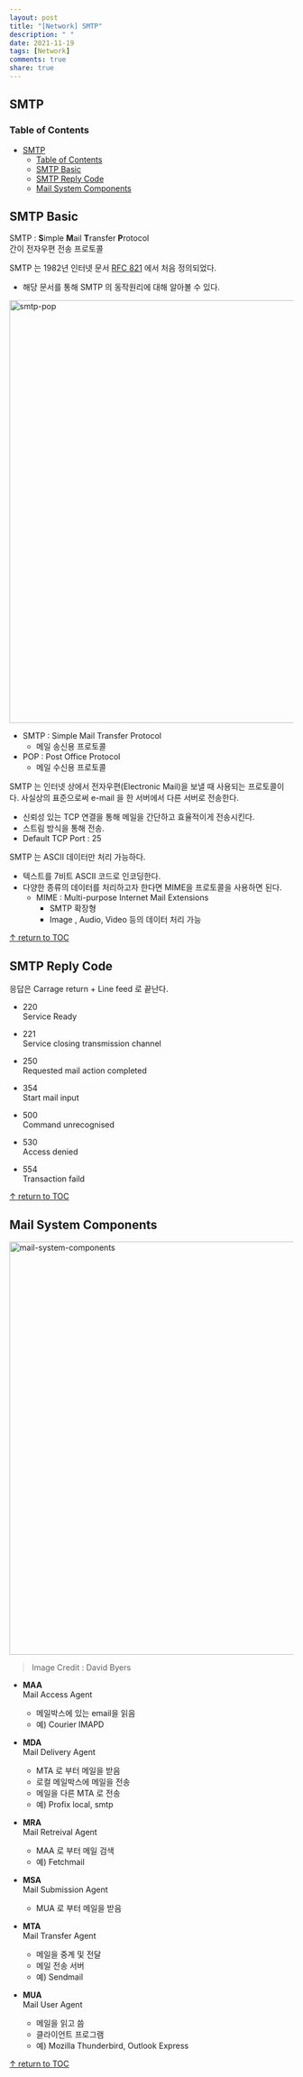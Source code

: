 ```yaml
---
layout: post
title: "[Network] SMTP"
description: " "
date: 2021-11-19
tags: [Network]
comments: true
share: true
---
```


## SMTP 

### Table of Contents
- [SMTP](#smtp)
    - [Table of Contents](#table-of-contents)
  - [SMTP Basic](#smtp-basic)
  - [SMTP Reply Code](#smtp-reply-code)
  - [Mail System Components](#mail-system-components)

## SMTP Basic
SMTP : **S**imple **M**ail **T**ransfer **P**rotocol   
간이 전자우편 전송 프로토콜  

SMTP 는 1982년 인터넷 문서 [RFC 821](https://tools.ietf.org/html/rfc821) 에서 처음 정의되었다.   
* 해당 문서를 통해 SMTP 의 동작원리에 대해 알아볼 수 있다.

<img width="750" alt="smtp-pop" src="https://user-images.githubusercontent.com/48475824/76755086-9a695000-67c6-11ea-86f8-437296be665b.png">

* SMTP : Simple Mail Transfer Protocol
  * 메일 송신용 프로토콜 
* POP : Post Office Protocol 
  * 메일 수신용 프로토콜

SMTP 는 인터넷 상에서 전자우편(Electronic Mail)을 보낼 때 사용되는 프로토콜이다. 사실상의 표준으로써 e-mail 을 한 서버에서 다른 서버로 전송한다.  
* 신뢰성 있는 TCP 연결을 통해 메일을 간단하고 효율적이게 전송시킨다.
* 스트림 방식을 통해 전송.
* Default TCP Port : 25

SMTP 는 ASCII  데이터만 처리 가능하다.
* 텍스트를 7비트 ASCII 코드로 인코딩한다.  
* 다양한 종류의 데이터를 처리하고자 한다면 MIME을 프로토콜을 사용하면 된다.
  * MIME : Multi-purpose Internet Mail Extensions  
    * SMTP 확장형
    * Image , Audio, Video 등의 데이터 처리 가능

[↑ return to TOC](#table-of-contents)


## SMTP Reply Code  
응답은 Carrage return + Line feed 로 끝난다.

* 220  
  Service Ready

* 221  
  Service closing transmission channel

* 250  
  Requested mail action completed

* 354  
  Start mail input

* 500  
  Command unrecognised

* 530  
  Access denied

* 554  
  Transaction faild

[↑ return to TOC](#table-of-contents)


## Mail System Components  
<img width="733" alt="mail-system-components" src="https://user-images.githubusercontent.com/48475824/76760191-8a566e00-67d0-11ea-9f2d-6c0d53db5e53.png">

> Image Credit : David Byers

* **MAA**  
  Mail Access Agent  
  * 메일박스에 있는 email을 읽음
  * 예) Courier IMAPD

* **MDA**  
  Mail Delivery Agent  
  * MTA 로 부터 메일을 받음  
  * 로컬 메일박스에 메일을 전송  
  * 메일을 다른 MTA 로 전송
  * 예) Profix local, smtp 

* **MRA**  
  Mail Retreival Agent  
  * MAA 로 부터 메일 검색
  * 예) Fetchmail

* **MSA**  
  Mail Submission Agent  
  * MUA 로 부터 메일을 받음

* **MTA**  
  Mail Transfer Agent  
  * 메일을 중계 및 전달  
  * 메일 전송 서버  
  * 예) Sendmail

* **MUA**  
  Mail User Agent  
  * 메일을 읽고 씀  
  * 클라이언트 프로그램
  * 예) Mozilla Thunderbird, Outlook Express

[↑ return to TOC](#table-of-contents)